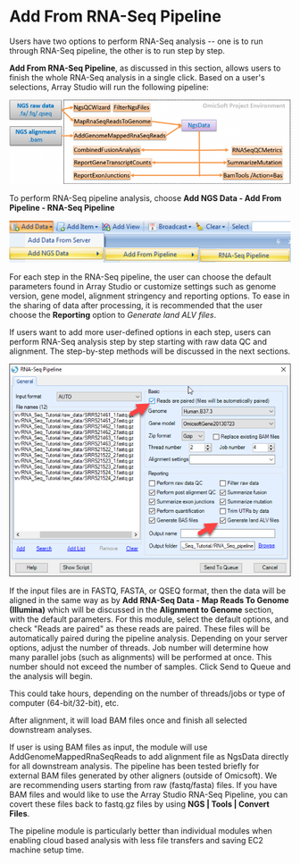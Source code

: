 # Add From RNA-Seq Pipeline

Users have two options to perform RNA-Seq analysis -- one is to run through RNA-Seq pipeline, the other is to run step by step.

**Add From RNA-Seq Pipeline**, as discussed in this section, allows users to finish the whole RNA-Seq analysis in a single click. Based on a user's selections, Array Studio will run the following pipeline:

![NewImage_35_png](images/201510-35.png)

To perform RNA-Seq pipeline analysis, choose **Add NGS Data - Add From Pipeline - RNA-Seq Pipeline**

![NewImage_33_png](images/201510-33.png)

For each step in the RNA-Seq pipeline, the user can choose the default parameters found in Array Studio or customize settings such as genome version, gene model, alignment stringency and reporting options. To ease in the sharing of data after processing, it is recommended that the user choose the **Reporting** option to *Generate land ALV files*.

If users want to add more user-defined options in each step, users can perform RNA-Seq analysis step by step starting with raw data QC and alignment. The step-by-step methods will be discussed in the next sections.

![RNA_Seq_Pipeline_png](images/RNA_Seq_Pipeline.png)

If the input files are in FASTQ, FASTA, or QSEQ format, then the data will be aligned in the same way as by **Add RNA-Seq Data - Map Reads To Genome (Illumina)** which will be discussed in the **Alignment to Genome** section, with the default parameters. For this module, select the default options, and check "Reads are paired" as these reads are paired. These files will be automatically paired during the pipeline analysis. Depending on your server options, adjust the number of threads. Job number will determine how many parallel jobs (such as alignments) will be performed at once. This number should not exceed the number of samples. Click Send to Queue and the analysis will begin.

This could take hours, depending on the number of threads/jobs or type of computer (64-bit/32-bit), etc.

After alignment, it will load BAM files once and finish all selected downstream analyses.

If user is using BAM files as input, the module will use AddGenomeMappedRnaSeqReads to add alignment file as NgsData directly for all downstream analysis. The pipeline has been tested briefly for external BAM files generated by other aligners (outside of Omicsoft). We are recommending users starting from raw (fastq/fasta) files. If you have BAM files and would like to use the Array Studio RNA-Seq Pipeline, you can covert these files back to fastq.gz files by using **NGS | Tools | Convert Files**.

The pipeline module is particularly better than individual modules when enabling cloud based analysis with less file transfers and saving EC2 machine setup time.
